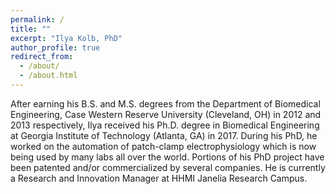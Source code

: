 ```yaml
---
permalink: /
title: ""
excerpt: "Ilya Kolb, PhD"
author_profile: true
redirect_from: 
  - /about/
  - /about.html
---
```



After earning his B.S. and M.S. degrees from the Department of Biomedical Engineering, Case Western Reserve University (Cleveland, OH) in 2012 and 2013 respectively, Ilya received his Ph.D. degree in Biomedical Engineering at Georgia Institute of Technology (Atlanta, GA) in 2017. During his PhD, he worked on the automation of patch-clamp electrophysiology which is now being used by many labs all over the world. Portions of his PhD project have been patented and/or commercialized by several companies. He is currently a Research and Innovation Manager at HHMI Janelia Research Campus. 


